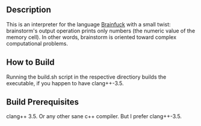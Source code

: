 Description
-----------

This is an interpreter for the language [Brainfuck](http://en.wikipedia.org/wiki/Brainfuck) with a small twist: brainstorm's output operation prints only numbers (the numeric value of the memory cell). In other words, brainstorm is oriented toward complex computational problems.

How to Build
------------

Running the build.sh script in the respective directiory builds the executable, if you happen to have clang++-3.5.

Build Prerequisites
-------------------

clang++ 3.5. Or any other sane c++ compiler. But I prefer clang++-3.5.
